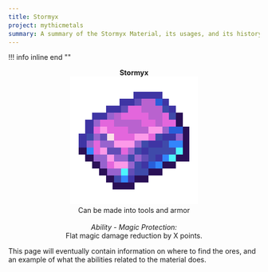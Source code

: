 ```yaml
---
title: Stormyx
project: mythicmetals
summary: A summary of the Stormyx Material, its usages, and its history.
---
```


!!! info inline end ""
    <center>**Stormyx**<br>
    ![Image of a Stormyx Ingot, a mainly pink ingot with a blue accent/border](../assets/mythicmetals/stormyx_ingot.png)<br>
    Can be made into tools and armor<br><br>
    *Ability - Magic Protection:* <br>
    Flat magic damage reduction by X points.<br>
    </center>

This page will eventually contain information on where to find the ores, and an example of what the abilities related to the material does.